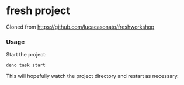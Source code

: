 # fresh project

Cloned from https://github.com/lucacasonato/freshworkshop

### Usage

Start the project:

```
deno task start
```

This will hopefully watch the project directory and restart as necessary.
